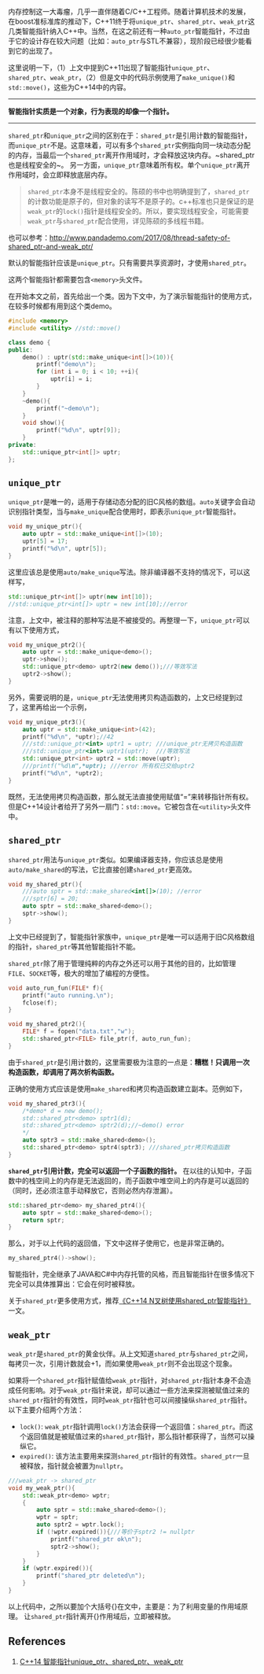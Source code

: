 内存控制这一大毒瘤，几乎一直伴随着C/C++工程师。随着计算机技术的发展，在boost准标准库的推动下，C++11终于将`unique_ptr`、`shared_ptr`、`weak_ptr`这几类智能指针纳入C++中。当然，在这之前还有一种`auto_ptr`智能指针，不过由于它的设计存在较大问题（比如：`auto_ptr`与STL不兼容），现阶段已经很少能看到它的出现了。

这里说明一下，（1）上文中提到C++11出现了智能指针`unique_ptr`、`shared_ptr`、`weak_ptr`，（2）但是文中的代码示例使用了`make_unique()`和`std::move()`，这些为C++14中的内容。

---

**智能指针实质是一个对象，行为表现的却像一个指针。**

---

`shared_ptr`和`unique_ptr`之间的区别在于：`shared_ptr`是引用计数的智能指针，而`unique_ptr`不是。这意味着，可以有多个`shared_ptr`实例指向同一块动态分配的内存，当最后一个`shared_ptr`离开作用域时，才会释放这块内存。~shared_ptr也是线程安全的~。 另一方面，`unique_ptr`意味着所有权。单个`unique_ptr`离开作用域时，会立即释放底层内存。

> `shared_ptr`本身不是线程安全的。陈硕的书中也明确提到了，`shared_ptr`的计数功能是原子的，但对象的读写不是原子的。c++标准也只是保证的是`weak_ptr`的`lock()`指针是线程安全的。所以，要实现线程安全，可能需要`weak_ptr`与`shared_ptr`配合使用，详见陈硕的多线程书籍。

也可以参考：http://www.pandademo.com/2017/08/thread-safety-of-shared_ptr-and-weak_ptr/

默认的智能指针应该是`unique_ptr`。只有需要共享资源时，才使用`shared_ptr`。

这两个智能指针都需要包含`<memory>`头文件。

在开始本文之前，首先给出一个类。因为下文中，为了演示智能指针的使用方式，在较多时候都有用到这个类demo。

```c++
#include <memory>
#include <utility> //std::move()

class demo {
public:
    demo() : uptr(std::make_unique<int[]>(10)){
        printf("demo\n");
        for (int i = 0; i < 10; ++i){
            uptr[i] = i;
        }
    }
    ~demo(){
        printf("~demo\n");
    }
    void show(){
        printf("%d\n", uptr[9]);
    }
private:
    std::unique_ptr<int[]> uptr;
};
```

## `unique_ptr`

`unique_ptr`是唯一的，适用于存储动态分配的旧C风格的数组。`auto`关键字会自动识别指针类型，当与`make_unique`配合使用时，即表示`unique_ptr`智能指针。

```c++
void my_unique_ptr(){
    auto uptr = std::make_unique<int[]>(10);
    uptr[5] = 17;
    printf("%d\n", uptr[5]);
}
```

这里应该总是使用`auto/make_unique`写法。除非编译器不支持的情况下，可以这样写，

```c++
std::unique_ptr<int[]> uptr(new int[10]);
//std::unique_ptr<int[]> uptr = new int[10];//error
```

注意，上文中，被注释的那种写法是不被接受的。再整理一下，`unique_ptr`可以有以下使用方式，

```c++
void my_unique_ptr2(){
    auto uptr = std::make_unique<demo>();
    uptr->show();
    std::unique_ptr<demo> uptr2(new demo());///等效写法
    uptr2->show();
}
```

另外，需要说明的是，`unique_ptr`无法使用拷贝构造函数的，上文已经提到过了，这里再给出一个示例，

```c++
void my_unique_ptr3(){
    auto uptr = std::make_unique<int>(42);
    printf("%d\n", *uptr);//42
    ///std::unique_ptr<int> uptr1 = uptr; ///unique_ptr无拷贝构造函数
    ///std::unique_ptr<int> uptr1(uptr);  ///等效写法
    std::unique_ptr<int> uptr2 = std::move(uptr);
    ///printf("%d\n",*uptr); ///error 所有权已交给uptr2
    printf("%d\n", *uptr2);
}
```

既然，无法使用拷贝构造函数，那么就无法直接使用赋值“=”来转移指针所有权。但是C++14设计者给开了另外一扇门：`std::move`。它被包含在`<utility>`头文件中。

## `shared_ptr`

`shared_ptr`用法与`unique_ptr`类似。如果编译器支持，你应该总是使用`auto/make_shared`的写法，它比直接创建`shared_ptr`更高效。

```c++
void my_shared_ptr(){
    ///auto sptr = std::make_shared<int[]>(10); //error
    ///sptr[6] = 20;
    auto sptr = std::make_shared<demo>();
    sptr->show();
}
```

上文中已经提到了，智能指针家族中，`unique_ptr`是唯一可以适用于旧C风格数组的指针，`shared_ptr`等其他智能指针不能。

`shared_ptr`除了用于管理纯粹的内存之外还可以用于其他的目的，比如管理`FILE`、`SOCKET`等，极大的增加了编程的方便性。

```c++
void auto_run_fun(FILE* f){
    printf("auto running.\n");
    fclose(f);
}

void my_shared_ptr2(){
    FILE* f = fopen("data.txt","w");
    std::shared_ptr<FILE> file_ptr(f, auto_run_fun);
}
```

由于`shared_ptr`是引用计数的，这里需要极为注意的一点是：**糟糕！只调用一次构造函数，却调用了两次析构函数。**

正确的使用方式应该是使用`make_shared`和拷贝构造函数建立副本。范例如下，

```c++
void my_shared_ptr3(){
    /*demo* d = new demo();
    std::shared_ptr<demo> sptr1(d);
    std::shared_ptr<demo> sptr2(d);//~demo() error
    */
    auto sptr3 = std::make_shared<demo>();
    std::shared_ptr<demo> sptr4(sptr3); ///shared_ptr拷贝构造函数
}
```

**`shared_ptr`引用计数，完全可以返回一个子函数的指针。** 在以往的认知中，子函数中的栈空间上的内存是无法返回的，而子函数中堆空间上的内存是可以返回的（同时，还必须注意手动释放它，否则必然内存泄漏）。

```c++
std::shared_ptr<demo> my_shared_ptr4(){
    auto sptr = std::make_shared<demo>();
    return sptr;
}
```

那么，对于以上代码的返回值，下文中这样子使用它，也是非常正确的。

```c++
my_shared_ptr4()->show();
```

智能指针，完全继承了JAVA和C#中内存托管的风格，而且智能指针在很多情况下完全可以具体推算出：它会在何时被释放。

关于`shared_ptr`更多使用方式，推荐[《C++14 N叉树使用shared_ptr智能指针》](https://blog.csdn.net/qingdujun/article/details/87805085) 一文。

## `weak_ptr`

`weak_ptr`是`shared_ptr`的黄金伙伴。从上文知道`shared_ptr`与`shared_ptr`之间，每拷贝一次，引用计数就会+1，而如果使用`weak_ptr`则不会出现这个现象。

如果将一个`shared_ptr`指针赋值给`weak_ptr`指针，对`shared_ptr`指针本身不会造成任何影响。对于`weak_ptr`指针来说，却可以通过一些方法来探测被赋值过来的`shared_ptr`指针的有效性，同时`weak_ptr`指针也可以间接操纵`shared_ptr`指针。以下主要介绍两个方法：

- `lock()`: `weak_ptr`指针调用`lock()`方法会获得一个返回值：`shared_ptr`。而这个返回值就是被赋值过来的`shared_ptr`指针，那么指针都获得了，当然可以操纵它。
- `expired()`: 该方法主要用来探测`shared_ptr`指针的有效性。`shared_ptr`一旦被释放，指针就会被置为`nullptr`。

```c++
///weak_ptr -> shared_ptr
void my_weak_ptr(){
    std::weak_ptr<demo> wptr;
    {
        auto sptr = std::make_shared<demo>();
        wptr = sptr;
        auto sptr2 = wptr.lock();
        if (!wptr.expired()){///等价于sptr2 != nullptr
            printf("shared_ptr ok\n");
            sptr2->show();
        }
    }
    if (wptr.expired()){
        printf("shared_ptr deleted\n");
    }
}
```

以上代码中，之所以要加个大括号{}在文中，主要是：为了利用变量的作用域原理。 让`shared_ptr`指针离开{}作用域后，立即被释放。

## References

1. [C++14 智能指针unique_ptr、shared_ptr、weak_ptr](https://blog.csdn.net/qingdujun/article/details/74858071)
